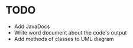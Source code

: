 # TODO
- Add JavaDocs
- Write word document about the code's output
- Add methods of classes to UML diagram 